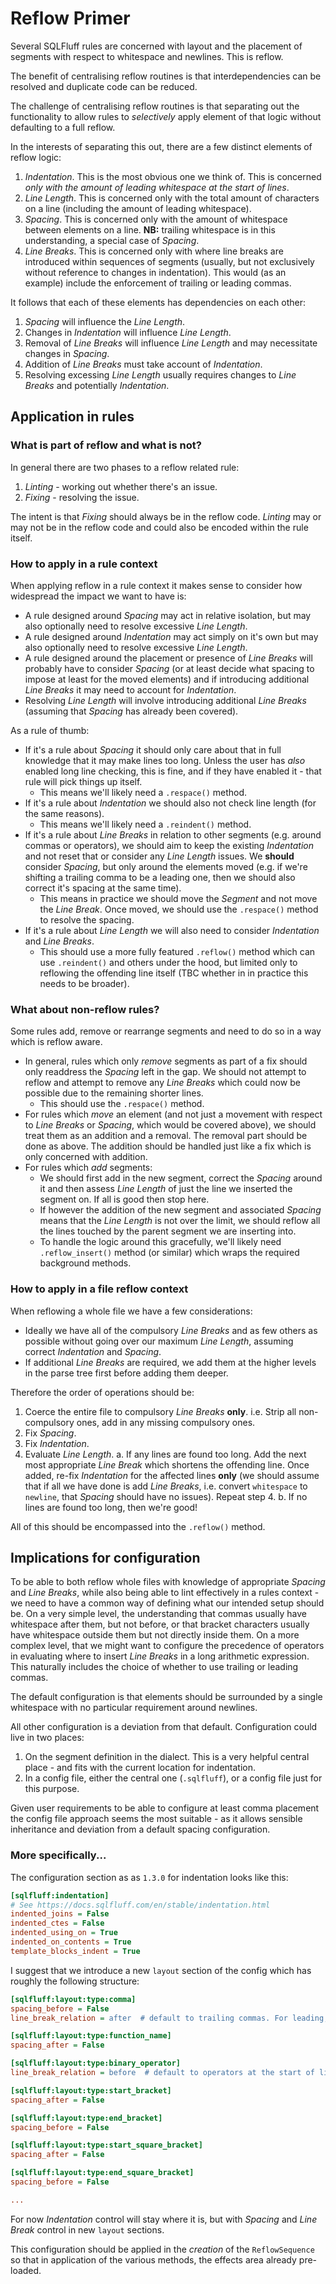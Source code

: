 # Reflow Primer

Several SQLFluff rules are concerned with layout and the placement
of segments with respect to whitespace and newlines. This is reflow.

The benefit of centralising reflow routines is that interdependencies
can be resolved and duplicate code can be reduced.

The challenge of centralising reflow routines is that separating out
the functionality to allow rules to _selectively_ apply element of
that logic without defaulting to a full reflow.

In the interests of separating this out, there are a few distinct
elements of reflow logic:
1. _Indentation_. This is the most obvious one we think of. This
   is concerned _only with the amount of leading whitespace at the_
   _start of lines_.
2. _Line Length_. This is concerned only with the total amount of
   characters on a line (including the amount of leading whitespace).
3. _Spacing_. This is concerned only with the amount of whitespace
   between elements on a line. **NB:** trailing whitespace is in
   this understanding, a special case of _Spacing_.
4. _Line Breaks_. This is concerned only with where line breaks are
   introduced within sequences of segments (usually, but not
   exclusively without reference to changes in indentation). This
   would (as an example) include the enforcement of trailing or
   leading commas.

It follows that each of these elements has dependencies on each other:
1. _Spacing_ will influence the _Line Length_.
2. Changes in _Indentation_ will influence _Line Length_.
3. Removal of _Line Breaks_ will influence _Line Length_ and may
   necessitate changes in _Spacing_.
4. Addition of _Line Breaks_ must take account of _Indentation_.
5. Resolving excessing _Line Length_ usually requires changes to
  _Line Breaks_ and potentially _Indentation_.

## Application in rules

### What is part of reflow and what is not?

In general there are two phases to a reflow related rule:
1. _Linting_ - working out whether there's an issue.
2. _Fixing_ - resolving the issue.

The intent is that _Fixing_ should always be in the reflow code.
_Linting_ may or may not be in the reflow code and could also be
encoded within the rule itself.

### How to apply in a rule context

When applying reflow in a rule context it makes sense to consider
how widespread the impact we want to have is:
- A rule designed around _Spacing_ may act in relative isolation,
  but may also optionally need to resolve excessive _Line Length_.
- A rule designed around _Indentation_ may act simply on it's own
  but may also optionally need to resolve excessive _Line Length_.
- A rule designed around the placement or presence of _Line Breaks_
  will probably have to consider _Spacing_ (or at least decide
  what spacing to impose at least for the moved elements) and if
  introducing additional _Line Breaks_ it may need to account
  for _Indentation_.
- Resolving _Line Length_ will involve introducing additional
  _Line Breaks_ (assuming that _Spacing_ has already been covered).

As a rule of thumb:
- If it's a rule about _Spacing_ it should only care about that
  in full knowledge that it may make lines too long. Unless the
  user has _also_ enabled long line checking, this is fine, and
  if they have enabled it - that rule will pick things up itself.
  - This means we'll likely need a `.respace()` method.
- If it's a rule about _Indentation_ we should also not check
  line length (for the same reasons).
  - This means we'll likely need a `.reindent()` method.
- If it's a rule about _Line Breaks_ in relation to other segments
  (e.g. around commas or operators), we should aim to keep the
  existing _Indentation_ and not reset that or consider any
  _Line Length_ issues. We **should** consider _Spacing_, but
  only around the elements moved (e.g. if we're shifting a trailing
  comma to be a leading one, then we should also correct it's spacing
  at the same time).
  - This means in practice we should move the _Segment_ and not
    move the _Line Break_. Once moved, we should use the `.respace()`
    method to resolve the spacing.
- If it's a rule about _Line Length_ we will also need to consider
  _Indentation_ and _Line Breaks_.
  - This should use a more fully featured `.reflow()` method which
    can use `.reindent()` and others under the hood, but limited
    only to reflowing the offending line itself (TBC whether in
    in practice this needs to be broader).

### What about non-reflow rules?

Some rules add, remove or rearrange segments and need to do so in
a way which is reflow aware.
- In general, rules which only _remove_ segments as part of a fix
  should only readdress the _Spacing_ left in the gap. We should
  not attempt to reflow and attempt to remove any _Line Breaks_
  which could now be possible due to the remaining shorter lines.
  - This should use the `.respace()` method.
- For rules which _move_ an element (and not just a movement with
  respect to _Line Breaks_ or _Spacing_, which would be covered
  above), we should treat them as an addition and a removal. The
  removal part should be done as above. The addition should be
  handled just like a fix which is only concerned with addition.
- For rules which _add_ segments:
  - We should first add in the new segment, correct the _Spacing_
    around it and then assess _Line Length_ of just the line
    we inserted the segment on. If all is good then stop here.
  - If however the addition of the new segment and associated
    _Spacing_ means that the _Line Length_ is not over the limit,
    we should reflow all the lines touched by the parent segment
    we are inserting into.
  - To handle the logic around this gracefully, we'll likely
    need `.reflow_insert()` method (or similar) which wraps the
    required background methods.

### How to apply in a file reflow context

When reflowing a whole file we have a few considerations:
- Ideally we have all of the compulsory _Line Breaks_ and as few
  others as possible without going over our maximum _Line Length_,
  assuming correct _Indentation_ and _Spacing_.
- If additional _Line Breaks_ are required, we add them at the
  higher levels in the parse tree first before adding them deeper.

Therefore the order of operations should be:
1. Coerce the entire file to compulsory _Line Breaks_ **only**.
   i.e. Strip all non-compulsory ones, add in any missing
   compulsory ones.
2. Fix _Spacing_.
3. Fix _Indentation_.
4. Evaluate _Line Length_.
   a. If any lines are found too long. Add the next most appropriate
      _Line Break_ which shortens the offending line. Once added,
      re-fix _Indentation_ for the affected lines **only** (we should
      assume that if all we have done is add _Line Breaks_, i.e.
      convert `whitespace` to `newline`, that _Spacing_ should have
      no issues). Repeat step 4.
   b. If no lines are found too long, then we're good!

All of this should be encompassed into the `.reflow()` method.

## Implications for configuration

To be able to both reflow whole files with knowledge of appropriate
_Spacing_ and _Line Breaks_, while also being able to lint effectively
in a rules context - we need to have a common way of defining what
our intended setup should be. On a very simple level, the understanding
that commas usually have whitespace after them, but not before, or that
bracket characters usually have whitespace outside them but not directly
inside them. On a more complex level, that we might want to configure
the precedence of operators in evaluating where to insert _Line Breaks_
in a long arithmetic expression. This naturally includes the
choice of whether to use trailing or leading commas.

The default configuration is that elements should be surrounded by a
single whitespace with no particular requirement around newlines.

All other configuration is a deviation from that default. Configuration
could live in two places:
1. On the segment definition in the dialect. This is a very helpful
   central place - and fits with the current location for indentation.
2. In a config file, either the central one (`.sqlfluff`), or a config
   file just for this purpose.

Given user requirements to be able to configure at least comma placement
the config file approach seems the most suitable - as it allows sensible
inheritance and deviation from a default spacing configuration.

### More specifically...

The configuration section as as `1.3.0` for indentation looks like this:

```ini
[sqlfluff:indentation]
# See https://docs.sqlfluff.com/en/stable/indentation.html
indented_joins = False
indented_ctes = False
indented_using_on = True
indented_on_contents = True
template_blocks_indent = True
```

I suggest that we introduce a new `layout` section of the config which has
roughly the following structure:

```ini
[sqlfluff:layout:type:comma]
spacing_before = False
line_break_relation = after  # default to trailing commas. For leading, specify "before"

[sqlfluff:layout:type:function_name]
spacing_after = False

[sqlfluff:layout:type:binary_operator]
line_break_relation = before  # default to operators at the start of lines, and not at the end

[sqlfluff:layout:type:start_bracket]
spacing_after = False

[sqlfluff:layout:type:end_bracket]
spacing_before = False

[sqlfluff:layout:type:start_square_bracket]
spacing_after = False

[sqlfluff:layout:type:end_square_bracket]
spacing_before = False

...
```

For now _Indentation_ control will stay where it is, but with _Spacing_ and
_Line Break_ control in new `layout` sections.

This configuration should be applied in the _creation_ of the `ReflowSequence`
so that in application of the various methods, the effects area already
pre-loaded.
